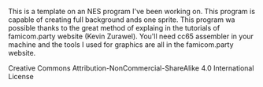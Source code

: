 This is a template on an NES program I've been working on. This program is capable of creating full background ands one sprite. This program wa possible thanks to the great method of explaing in the tutorials of famicom.party website (Kevin Zurawel). You'll need cc65 assembler in your machine and the tools I used for graphics are all in the famicom.party website.

Creative Commons Attribution-NonCommercial-ShareAlike 4.0 International License
